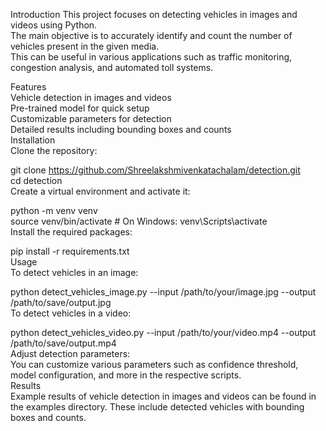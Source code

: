 Introduction
This project focuses on detecting vehicles in images and videos using Python.<br> The main objective is to accurately identify and count the number of vehicles present in the given media.<br> This can be useful in various applications such as traffic monitoring, congestion analysis, and automated toll systems.<br>

Features<br>
Vehicle detection in images and videos<br>
Pre-trained model for quick setup<br>
Customizable parameters for detection<br>
Detailed results including bounding boxes and counts<br>
Installation<br>
Clone the repository:<br>


git clone https://github.com/Shreelakshmivenkatachalam/detection.git<br>
cd detection<br>
Create a virtual environment and activate it:<br>

python -m venv venv<br>
source venv/bin/activate   # On Windows: venv\Scripts\activate<br>
Install the required packages:<br>

pip install -r requirements.txt<br>
Usage<br>
To detect vehicles in an image:<br>

python detect_vehicles_image.py --input /path/to/your/image.jpg --output /path/to/save/output.jpg<br>
To detect vehicles in a video:<br>

python detect_vehicles_video.py --input /path/to/your/video.mp4 --output /path/to/save/output.mp4<br>
Adjust detection parameters:<br>
You can customize various parameters such as confidence threshold, model configuration, and more in the respective scripts.<br>
Results<br>
Example results of vehicle detection in images and videos can be found in the examples directory. These include detected vehicles with bounding boxes and counts.<br>
